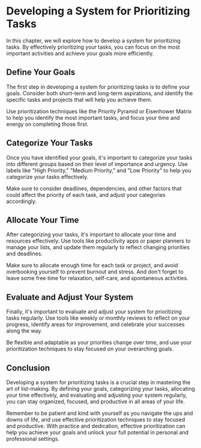 Developing a System for Prioritizing Tasks
=======================================================================================

In this chapter, we will explore how to develop a system for prioritizing tasks. By effectively prioritizing your tasks, you can focus on the most important activities and achieve your goals more efficiently.

Define Your Goals
-----------------

The first step in developing a system for prioritizing tasks is to define your goals. Consider both short-term and long-term aspirations, and identify the specific tasks and projects that will help you achieve them.

Use prioritization techniques like the Priority Pyramid or Eisenhower Matrix to help you identify the most important tasks, and focus your time and energy on completing those first.

Categorize Your Tasks
---------------------

Once you have identified your goals, it's important to categorize your tasks into different groups based on their level of importance and urgency. Use labels like "High Priority," "Medium Priority," and "Low Priority" to help you categorize your tasks effectively.

Make sure to consider deadlines, dependencies, and other factors that could affect the priority of each task, and adjust your categories accordingly.

Allocate Your Time
------------------

After categorizing your tasks, it's important to allocate your time and resources effectively. Use tools like productivity apps or paper planners to manage your lists, and update them regularly to reflect changing priorities and deadlines.

Make sure to allocate enough time for each task or project, and avoid overbooking yourself to prevent burnout and stress. And don't forget to leave some free time for relaxation, self-care, and spontaneous activities.

Evaluate and Adjust Your System
-------------------------------

Finally, it's important to evaluate and adjust your system for prioritizing tasks regularly. Use tools like weekly or monthly reviews to reflect on your progress, identify areas for improvement, and celebrate your successes along the way.

Be flexible and adaptable as your priorities change over time, and use your prioritization techniques to stay focused on your overarching goals.

Conclusion
----------

Developing a system for prioritizing tasks is a crucial step in mastering the art of list-making. By defining your goals, categorizing your tasks, allocating your time effectively, and evaluating and adjusting your system regularly, you can stay organized, focused, and productive in all areas of your life.

Remember to be patient and kind with yourself as you navigate the ups and downs of life, and use effective prioritization techniques to stay focused and productive. With practice and dedication, effective prioritization can help you achieve your goals and unlock your full potential in personal and professional settings.


